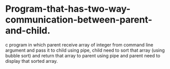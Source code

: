 # Program-that-has-two-way-communication-between-parent-and-child.
c program in which parent receive array of integer from command line argument and pass it to child using pipe, child need to sort that array (using bubble sort) and return that array to parent using pipe and parent need to display that sorted array.
